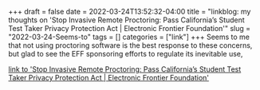 +++draft = falsedate = 2022-03-24T13:52:32-04:00title = "linkblog: my thoughts on 'Stop Invasive Remote Proctoring: Pass California’s Student Test Taker Privacy Protection Act | Electronic Frontier Foundation'"slug = "2022-03-24-Seems-to"tags = []categories = ["link"]+++Seems to me that not using proctoring software is the best response to these concerns, but glad to see the EFF sponsoring efforts to regulate its inevitable use, [link to 'Stop Invasive Remote Proctoring: Pass California’s Student Test Taker Privacy Protection Act | Electronic Frontier Foundation'](https://www.eff.org/deeplinks/2022/03/stop-invasive-remote-proctoring-pass-californias-student-test-taker-privacy)